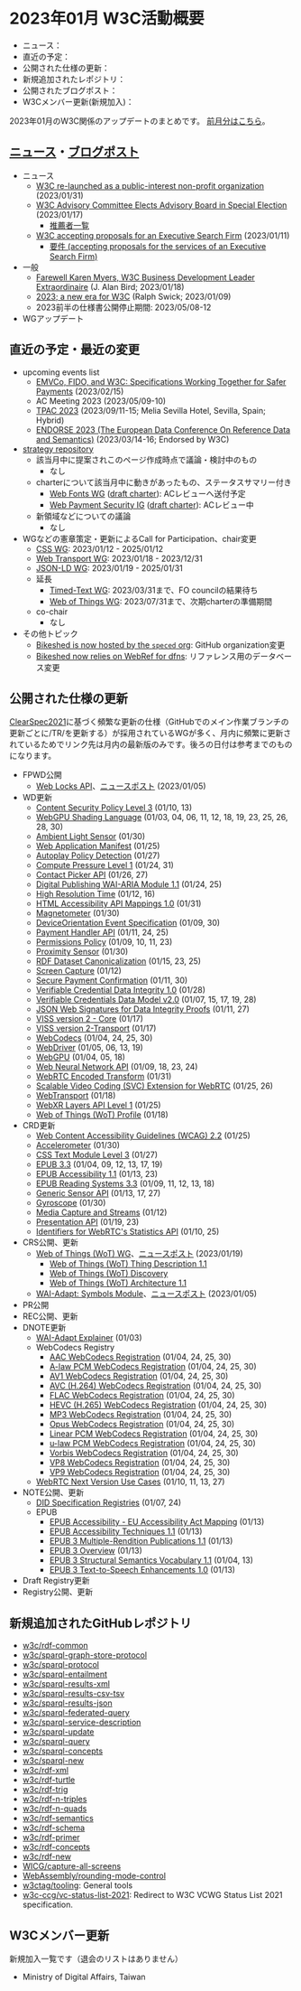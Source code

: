 # 2023年01月 W3C活動概要

- ニュース：
- 直近の予定：
- 公開された仕様の更新：
- 新規追加されたレポジトリ：
- 公開されたブログポスト：
- W3Cメンバー更新(新規加入)：

2023年01月のW3C関係のアップデートのまとめです。
[前月分はこちら](202212.md)。

## [ニュース](https://www.w3.org/blog/news/)・[ブログポスト](https://www.w3.org/blog/)

* ニュース
  * [W3C re-launched as a public-interest non-profit organization](https://www.w3.org/blog/news/archives/9823) (2023/01/31)
  * [W3C Advisory Committee Elects Advisory Board in Special Election](https://www.w3.org/blog/news/archives/9817) (2023/01/17)
    * [推薦者一覧](https://www.w3.org/2022/11/ab-nominations)
  * [W3C accepting proposals for an Executive Search Firm](https://www.w3.org/blog/news/archives/9810) (2023/01/11)
    * [要件 (accepting proposals for the services of an Executive Search Firm)](https://www.w3.org/2023/01/ceo-search-rfp.html)
* 一般
  * [Farewell Karen Myers, W3C Business Development Leader Extraordinaire](https://www.w3.org/blog/2023/01/farewell-karen-myers-w3c-business-development-leader-extraordinaire/) (J. Alan Bird; 2023/01/18)
  * [2023; a new era for W3C](https://www.w3.org/blog/2023/01/2023-a-new-era-for-w3c/) (Ralph Swick; 2023/01/09)
  * 2023前半の仕様書公開停止期間: 2023/05/08-12
* WGアップデート

## 直近の予定・最近の変更

* upcoming events list
  * [EMVCo, FIDO, and W3C: Specifications Working Together for Safer Payments](https://www.w3.org/blog/talks/event/emvco-fido-and-w3c-specifications-working-together-for-safer-payments/) (2023/02/15)
  * AC Meeting 2023 (2023/05/09-10)
  * [TPAC 2023](https://www.w3.org/2023/01/TPAC2023-Sponsorship.pdf) (2023/09/11-15; Melia Sevilla Hotel, Sevilla, Spain; Hybrid)
  * [ENDORSE 2023 (The European Data Conference On Reference Data and Semantics)](https://op.europa.eu/en/web/endorse-2023/) (2023/03/14-16; Endorsed by W3C)
* [strategy repository](https://github.com/w3c/strategy/issues)
  * 該当月中に提案されこのページ作成時点で議論・検討中のもの
    * なし
  * charterについて該当月中に動きがあったもの、ステータスサマリー付き
    * [Web Fonts WG](https://github.com/w3c/strategy/issues/362) ([draft charter](https://w3c.github.io/charter-drafts/2022/webfonts-2022.html)): ACレビューへ送付予定
    * [Web Payment Security IG](https://github.com/w3c/strategy/issues/365) ([draft charter](https://www.w3.org/securepay/charter)): ACレビュー中
  * 新領域などについての議論
    * なし
* WGなどの憲章策定・更新によるCall for Participation、chair変更
  * [CSS WG](https://www.w3.org/2023/01/css-2023.html): 2023/01/12 - 2025/01/12
  * [Web Transport WG](https://www.w3.org/2023/01/webtransport-wg-charter.html): 2023/01/18 - 2023/12/31
  * [JSON-LD WG](https://www.w3.org/2023/01/json-ld-wg-charter.html): 2023/01/19 - 2025/01/31
  * 延長
    * [Timed-Text WG](https://www.w3.org/2020/12/timed-text-wg-charter.html): 2023/03/31まで、FO councilの結果待ち
    * [Web of Things WG](https://www.w3.org/2022/07/wot-wg-2022.html): 2023/07/31まで、次期charterの準備期間
  * co-chair
    * なし
* その他トピック
  * [Bikeshed is now hosted by the `speced` org](https://lists.w3.org/Archives/Public/spec-prod/2023JanMar/0011.html): GitHub organization変更
  * [Bikeshed now relies on WebRef for dfns](https://lists.w3.org/Archives/Public/spec-prod/2023JanMar/0004.html): リファレンス用のデータベース変更

## 公開された仕様の更新

[ClearSpec2021](https://github.com/w3c/tr-pages/blob/main/clearspec2021.md)に基づく頻繁な更新の仕様（GitHubでのメイン作業ブランチの更新ごとに/TR/を更新する）が採用されているWGが多く、月内に頻繁に更新されているためでリンク先は月内の最新版のみです。後ろの日付は参考までのものになります。

* FPWD公開
  * [Web Locks API](https://www.w3.org/TR/2023/WD-web-locks-20230105/)、[ニュースポスト](https://www.w3.org/blog/news/archives/9806) (2023/01/05)
* WD更新
  * [Content Security Policy Level 3](https://www.w3.org/TR/2023/WD-CSP3-20230113/) (01/10, 13)
  * [WebGPU Shading Language](https://www.w3.org/TR/2023/WD-WGSL-20230130/) (01/03, 04, 06, 11, 12, 18, 19, 23, 25, 26, 28, 30)
  * [Ambient Light Sensor](https://www.w3.org/TR/2023/WD-ambient-light-20230130/) (01/30)
  * [Web Application Manifest](https://www.w3.org/TR/2023/WD-appmanifest-20230125/) (01/25)
  * [Autoplay Policy Detection](https://www.w3.org/TR/2023/WD-autoplay-detection-20230127/) (01/27)
  * [Compute Pressure Level 1](https://www.w3.org/TR/2023/WD-compute-pressure-20230131/) (01/24, 31)
  * [Contact Picker API](https://www.w3.org/TR/2023/WD-contact-picker-20230127/) (01/26, 27)
  * [Digital Publishing WAI-ARIA Module 1.1](https://www.w3.org/TR/2023/WD-dpub-aria-1.1-20230125/) (01/24, 25)
  * [High Resolution Time](https://www.w3.org/TR/2023/WD-hr-time-3-20230116/) (01/12, 16)
  * [HTML Accessibility API Mappings 1.0](https://www.w3.org/TR/2023/WD-html-aam-1.0-20230131/) (01/31)
  * [Magnetometer](https://www.w3.org/TR/2023/WD-magnetometer-20230130/) (01/30)
  * [DeviceOrientation Event Specification](https://www.w3.org/TR/2023/WD-orientation-event-20230130/) (01/09, 30)
  * [Payment Handler API](https://www.w3.org/TR/2023/WD-payment-handler-20230125/) (01/11, 24, 25)
  * [Permissions Policy](https://www.w3.org/TR/2023/WD-permissions-policy-1-20230123/) (01/09, 10, 11, 23)
  * [Proximity Sensor](https://www.w3.org/TR/2023/WD-proximity-20230130/) (01/30)
  * [RDF Dataset Canonicalization](https://www.w3.org/TR/2023/WD-rdf-canon-20230125/) (01/15, 23, 25)
  * [Screen Capture](https://www.w3.org/TR/2023/WD-screen-capture-20230112/) (01/12)
  * [Secure Payment Confirmation](https://www.w3.org/TR/2023/WD-secure-payment-confirmation-20230130/) (01/11, 30)
  * [Verifiable Credential Data Integrity 1.0](https://www.w3.org/TR/2023/WD-vc-data-integrity-20230128/) (01/28)
  * [Verifiable Credentials Data Model v2.0](https://www.w3.org/TR/2023/WD-vc-data-model-2.0-20230128/) (01/07, 15, 17, 19, 28)
  * [JSON Web Signatures for Data Integrity Proofs](https://www.w3.org/TR/2023/WD-vc-jws-2020-20230127/) (01/11, 27)
  * [VISS version 2 - Core](https://www.w3.org/TR/2023/WD-viss2-core-20230117/) (01/17)
  * [VISS version 2-Transport](https://www.w3.org/TR/2023/WD-viss2-transport-20230117/) (01/17)
  * [WebCodecs](https://www.w3.org/TR/2023/WD-webcodecs-20230130/) (01/04, 24, 25, 30)
  * [WebDriver](https://www.w3.org/TR/2023/WD-webdriver2-20230119/) (01/05, 06, 13, 19)
  * [WebGPU](https://www.w3.org/TR/2023/WD-webgpu-20230118/) (01/04, 05, 18)
  * [Web Neural Network API](https://www.w3.org/TR/2023/WD-webnn-20230124/) (01/09, 18, 23, 24)
  * [WebRTC Encoded Transform](https://www.w3.org/TR/2023/WD-webrtc-encoded-transform-20230131/) (01/31)
  * [Scalable Video Coding (SVC) Extension for WebRTC](https://www.w3.org/TR/2023/WD-webrtc-svc-20230126/) (01/25, 26)
  * [WebTransport](https://www.w3.org/TR/2023/WD-webtransport-20230118/) (01/18)
  * [WebXR Layers API Level 1](https://www.w3.org/TR/2023/WD-webxrlayers-1-20230125/) (01/25)
  * [Web of Things (WoT) Profile](https://www.w3.org/TR/2023/WD-wot-profile-20230118/) (01/18)
* CRD更新
  * [Web Content Accessibility Guidelines (WCAG) 2.2](https://www.w3.org/TR/2023/CRD-WCAG22-20230125/) (01/25)
  * [Accelerometer](https://www.w3.org/TR/2023/CRD-accelerometer-20230130/) (01/30)
  * [CSS Text Module Level 3](https://www.w3.org/TR/2023/CRD-css-text-3-20230127/) (01/27)
  * [EPUB 3.3](https://www.w3.org/TR/2023/CRD-epub-33-20230119/) (01/04, 09, 12, 13, 17, 19)
  * [EPUB Accessibility 1.1](https://www.w3.org/TR/2023/CRD-epub-a11y-11-20230123/) (01/13, 23)
  * [EPUB Reading Systems 3.3](https://www.w3.org/TR/2023/CRD-epub-rs-33-20230118/) (01/09, 11, 12, 13, 18)
  * [Generic Sensor API](https://www.w3.org/TR/2023/CRD-generic-sensor-20230127/) (01/13, 17, 27)
  * [Gyroscope](https://www.w3.org/TR/2023/CRD-gyroscope-20230130/) (01/30)
  * [Media Capture and Streams](https://www.w3.org/TR/2023/CRD-mediacapture-streams-20230112/) (01/12)
  * [Presentation API](https://www.w3.org/TR/2023/CRD-presentation-api-20230123/) (01/19, 23)
  * [Identifiers for WebRTC's Statistics API](https://www.w3.org/TR/2023/CRD-webrtc-stats-20230125/) (01/10, 25)
* CRS公開、更新
  * [Web of Things (WoT) WG](https://www.w3.org/WoT/WG/)、[ニュースポスト](https://www.w3.org/blog/news/archives/9819) (2023/01/19)
    * [Web of Things (WoT) Thing Description 1.1](https://www.w3.org/TR/2023/CR-wot-thing-description11-20230119/)
    * [Web of Things (WoT) Discovery](https://www.w3.org/TR/2023/CR-wot-discovery-20230119/)
    * [Web of Things (WoT) Architecture 1.1](https://www.w3.org/TR/2023/CR-wot-architecture11-20230119/)
  * [WAI-Adapt: Symbols Module](https://www.w3.org/TR/2023/CR-adapt-symbols-20230105/)、[ニュースポスト](https://www.w3.org/blog/news/archives/9803) (2023/01/05)
* PR公開
* REC公開、更新
* DNOTE更新
  * [WAI-Adapt Explainer](https://www.w3.org/TR/2023/DNOTE-adapt-20230103/) (01/03)
  * WebCodecs Registry
    * [AAC WebCodecs Registration](https://www.w3.org/TR/2023/DNOTE-webcodecs-aac-codec-registration-20230130/) (01/04, 24, 25, 30)
    * [A-law PCM WebCodecs Registration](https://www.w3.org/TR/2023/DNOTE-webcodecs-alaw-codec-registration-20230130/) (01/04, 24, 25, 30)
    * [AV1 WebCodecs Registration](https://www.w3.org/TR/2023/DNOTE-webcodecs-av1-codec-registration-20230130/) (01/04, 24, 25, 30)
    * [AVC (H.264) WebCodecs Registration](https://www.w3.org/TR/2023/DNOTE-webcodecs-avc-codec-registration-20230130/) (01/04, 24, 25, 30)
    * [FLAC WebCodecs Registration](https://www.w3.org/TR/2023/DNOTE-webcodecs-flac-codec-registration-20230130/) (01/04, 24, 25, 30)
    * [HEVC (H.265) WebCodecs Registration](https://www.w3.org/TR/2023/DNOTE-webcodecs-hevc-codec-registration-20230130/) (01/04, 24, 25, 30)
    * [MP3 WebCodecs Registration](https://www.w3.org/TR/2023/DNOTE-webcodecs-mp3-codec-registration-20230130/) (01/04, 24, 25, 30)
    * [Opus WebCodecs Registration](https://www.w3.org/TR/2023/DNOTE-webcodecs-opus-codec-registration-20230130/) (01/04, 24, 25, 30)
    * [Linear PCM WebCodecs Registration](https://www.w3.org/TR/2023/DNOTE-webcodecs-pcm-codec-registration-20230130/) (01/04, 24, 25, 30)
    * [u-law PCM WebCodecs Registration](https://www.w3.org/TR/2023/DNOTE-webcodecs-ulaw-codec-registration-20230130/) (01/04, 24, 25, 30)
    * [Vorbis WebCodecs Registration](https://www.w3.org/TR/2023/DNOTE-webcodecs-vorbis-codec-registration-20230130/) (01/04, 24, 25, 30)
    * [VP8 WebCodecs Registration](https://www.w3.org/TR/2023/DNOTE-webcodecs-vp8-codec-registration-20230130/) (01/04, 24, 25, 30)
    * [VP9 WebCodecs Registration](https://www.w3.org/TR/2023/DNOTE-webcodecs-vp9-codec-registration-20230130/) (01/04, 24, 25, 30)
  * [WebRTC Next Version Use Cases](https://www.w3.org/TR/2023/DNOTE-webrtc-nv-use-cases-20230127/) (01/10, 11, 13, 27)
* NOTE公開、更新
  * [DID Specification Registries](https://www.w3.org/TR/2023/NOTE-did-spec-registries-20230124/) (01/07, 24)
  * EPUB
    * [EPUB Accessibility - EU Accessibility Act Mapping](https://www.w3.org/TR/2023/NOTE-epub-a11y-eaa-mapping-20230113/) (01/13)
    * [EPUB Accessibility Techniques 1.1](https://www.w3.org/TR/2023/NOTE-epub-a11y-tech-11-20230113/) (01/13)
    * [EPUB 3 Multiple-Rendition Publications 1.1](https://www.w3.org/TR/2023/NOTE-epub-multi-rend-11-20230113/) (01/13)
    * [EPUB 3 Overview](https://www.w3.org/TR/2023/NOTE-epub-overview-33-20230113/) (01/13)
    * [EPUB 3 Structural Semantics Vocabulary 1.1](https://www.w3.org/TR/2023/NOTE-epub-ssv-11-20230113/) (01/04, 13)
    * [EPUB 3 Text-to-Speech Enhancements 1.0](https://www.w3.org/TR/2023/NOTE-epub-tts-10-20230113/) (01/13)
* Draft Registry更新
* Registry公開、更新

## 新規追加されたGitHubレポジトリ

* [w3c/rdf-common](https://github.com/w3c/rdf-common)
* [w3c/sparql-graph-store-protocol](https://github.com/w3c/sparql-graph-store-protocol)
* [w3c/sparql-protocol](https://github.com/w3c/sparql-protocol)
* [w3c/sparql-entailment](https://github.com/w3c/sparql-entailment)
* [w3c/sparql-results-xml](https://github.com/w3c/sparql-results-xml)
* [w3c/sparql-results-csv-tsv](https://github.com/w3c/sparql-results-csv-tsv)
* [w3c/sparql-results-json](https://github.com/w3c/sparql-results-json)
* [w3c/sparql-federated-query](https://github.com/w3c/sparql-federated-query)
* [w3c/sparql-service-description](https://github.com/w3c/sparql-service-description)
* [w3c/sparql-update](https://github.com/w3c/sparql-update)
* [w3c/sparql-query](https://github.com/w3c/sparql-query)
* [w3c/sparql-concepts](https://github.com/w3c/sparql-concepts)
* [w3c/sparql-new](https://github.com/w3c/sparql-new)
* [w3c/rdf-xml](https://github.com/w3c/rdf-xml)
* [w3c/rdf-turtle](https://github.com/w3c/rdf-turtle)
* [w3c/rdf-trig](https://github.com/w3c/rdf-trig)
* [w3c/rdf-n-triples](https://github.com/w3c/rdf-n-triples)
* [w3c/rdf-n-quads](https://github.com/w3c/rdf-n-quads)
* [w3c/rdf-semantics](https://github.com/w3c/rdf-semantics)
* [w3c/rdf-schema](https://github.com/w3c/rdf-schema)
* [w3c/rdf-primer](https://github.com/w3c/rdf-primer)
* [w3c/rdf-concepts](https://github.com/w3c/rdf-concepts)
* [w3c/rdf-new](https://github.com/w3c/rdf-new)
* [WICG/capture-all-screens](https://github.com/WICG/capture-all-screens)
* [WebAssembly/rounding-mode-control](https://github.com/WebAssembly/rounding-mode-control)
* [w3ctag/tooling](https://github.com/w3ctag/tooling): General tools
* [w3c-ccg/vc-status-list-2021](https://github.com/w3c-ccg/vc-status-list-2021): Redirect to W3C VCWG Status List 2021 specification.

## W3Cメンバー更新

新規加入一覧です（退会のリストはありません）

* Ministry of Digital Affairs, Taiwan
